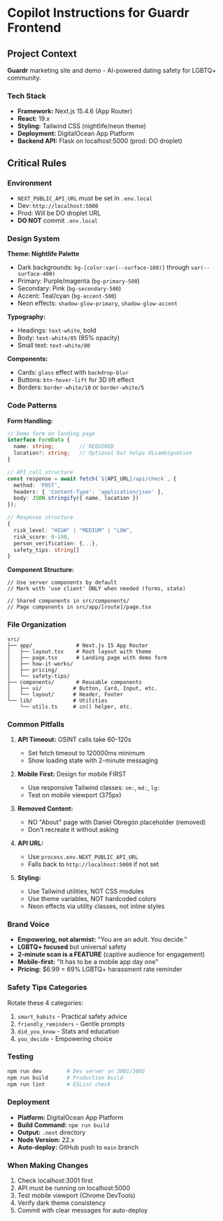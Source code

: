 # Copilot Instructions for Guardr Frontend

## Project Context
**Guardr** marketing site and demo - AI-powered dating safety for LGBTQ+ community.

### Tech Stack
- **Framework:** Next.js 15.4.6 (App Router)
- **React:** 19.x
- **Styling:** Tailwind CSS (nightlife/neon theme)
- **Deployment:** DigitalOcean App Platform
- **Backend API:** Flask on localhost:5000 (prod: DO droplet)

## Critical Rules

### Environment
- `NEXT_PUBLIC_API_URL` must be set in `.env.local`
- Dev: `http://localhost:5000`
- Prod: Will be DO droplet URL
- **DO NOT** commit `.env.local`

### Design System

**Theme: Nightlife Palette**
- Dark backgrounds: `bg-[color:var(--surface-100)]` through `var(--surface-400)`
- Primary: Purple/magenta (`bg-primary-500`)
- Secondary: Pink (`bg-secondary-500`)
- Accent: Teal/cyan (`bg-accent-500`)
- Neon effects: `shadow-glow-primary`, `shadow-glow-accent`

**Typography:**
- Headings: `text-white`, bold
- Body: `text-white/85` (85% opacity)
- Small text: `text-white/80`

**Components:**
- Cards: `glass` effect with `backdrop-blur`
- Buttons: `btn-hover-lift` for 3D lift effect
- Borders: `border-white/10` or `border-white/5`

### Code Patterns

**Form Handling:**
```typescript
// Demo form on landing page
interface FormData {
  name: string;        // REQUIRED
  location?: string;   // Optional but helps disambiguation
}

// API call structure
const response = await fetch(`${API_URL}/api/check`, {
  method: 'POST',
  headers: { 'Content-Type': 'application/json' },
  body: JSON.stringify({ name, location })
});

// Response structure
{
  risk_level: "HIGH" | "MEDIUM" | "LOW",
  risk_score: 0-100,
  person_verification: {...},
  safety_tips: string[]
}
```

**Component Structure:**
```tsx
// Use server components by default
// Mark with 'use client' ONLY when needed (forms, state)

// Shared components in src/components/
// Page components in src/app/[route]/page.tsx
```

### File Organization
```
src/
├── app/              # Next.js 15 App Router
│   ├── layout.tsx    # Root layout with theme
│   ├── page.tsx      # Landing page with demo form
│   ├── how-it-works/
│   ├── pricing/
│   └── safety-tips/
├── components/       # Reusable components
│   ├── ui/          # Button, Card, Input, etc.
│   └── layout/      # Header, Footer
└── lib/             # Utilities
    └── utils.ts     # cn() helper, etc.
```

### Common Pitfalls

1. **API Timeout:** OSINT calls take 60-120s
   - Set fetch timeout to 120000ms minimum
   - Show loading state with 2-minute messaging

2. **Mobile First:** Design for mobile FIRST
   - Use responsive Tailwind classes: `sm:`, `md:`, `lg:`
   - Test on mobile viewport (375px)

3. **Removed Content:**
   - NO "About" page with Daniel Obregón placeholder (removed)
   - Don't recreate it without asking

4. **API URL:**
   - Use `process.env.NEXT_PUBLIC_API_URL`
   - Falls back to `http://localhost:5000` if not set

5. **Styling:**
   - Use Tailwind utilities, NOT CSS modules
   - Use theme variables, NOT hardcoded colors
   - Neon effects via utility classes, not inline styles

### Brand Voice
- **Empowering, not alarmist:** "You are an adult. You decide."
- **LGBTQ+ focused** but universal safety
- **2-minute scan is a FEATURE** (captive audience for engagement)
- **Mobile-first:** "It has to be a mobile app day one"
- **Pricing:** $6.99 = 69% LGBTQ+ harassment rate reminder

### Safety Tips Categories
Rotate these 4 categories:
1. `smart_habits` - Practical safety advice
2. `friendly_reminders` - Gentle prompts
3. `did_you_know` - Stats and education
4. `you_decide` - Empowering choice

### Testing
```bash
npm run dev        # Dev server on 3001/3002
npm run build      # Production build
npm run lint       # ESLint check
```

### Deployment
- **Platform:** DigitalOcean App Platform
- **Build Command:** `npm run build`
- **Output:** `.next` directory
- **Node Version:** 22.x
- **Auto-deploy:** GitHub push to `main` branch

### When Making Changes
1. Check localhost:3001 first
2. API must be running on localhost:5000
3. Test mobile viewport (Chrome DevTools)
4. Verify dark theme consistency
5. Commit with clear messages for auto-deploy
